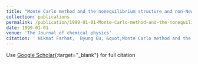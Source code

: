 ```yaml
---
title: "Monte Carlo method and the nonequilibrium structure and non-Newtonian viscosity of a sheared simple liquid"
collection: publications
permalink: /publication/1999-01-01-Monte-Carlo-method-and-the-nonequilibrium-structure-and-non-Newtonian-viscosity-of-a-sheared-simple-liquid
date: 1999-01-01
venue: 'The Journal of chemical physics'
citation: ' Hikmat Farhat,  Byung Eu, &quot;Monte Carlo method and the nonequilibrium structure and non-Newtonian viscosity of a sheared simple liquid.&quot; The Journal of chemical physics, 1999.'
---
```

Use [Google Scholar](https://scholar.google.com/scholar?q=Monte+Carlo+method+and+the+nonequilibrium+structure+and+non+Newtonian+viscosity+of+a+sheared+simple+liquid){:target="_blank"} for full citation